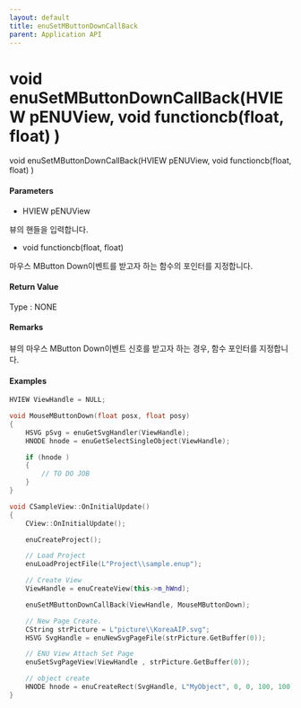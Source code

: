 ```yaml
---
layout: default
title: enuSetMButtonDownCallBack
parent: Application API
---
```

# void enuSetMButtonDownCallBack\(HVIEW pENUView, void functioncb\(float, float\) \)

void enuSetMButtonDownCallBack\(HVIEW pENUView, void functioncb\(float, float\) \)

#### Parameters

* HVIEW pENUView

뷰의 핸들을 입력합니다.

* void functioncb\(float, float\)

마우스 MButton Down이벤트를 받고자 하는 함수의 포인터를 지정합니다.

#### Return Value

Type : NONE

#### Remarks

뷰의 마우스 MButton Down이벤트 신호를 받고자 하는 경우, 함수 포인터를 지정합니다.

#### Examples

```cpp
HVIEW ViewHandle = NULL; 

void MouseMButtonDown(float posx, float posy)
{
    HSVG pSvg = enuGetSvgHandler(ViewHandle);
    HNODE hnode = enuGetSelectSingleObject(ViewHandle);

    if (hnode )
    {
        // TO DO JOB
    }
}

void CSampleView::OnInitialUpdate() 
{ 
    CView::OnInitialUpdate(); 

    enuCreateProject(); 

    // Load Project
    enuLoadProjectFile(L"Project\\sample.enup");     

    // Create View
    ViewHandle = enuCreateView(this->m_hWnd); 

    enuSetMButtonDownCallBack(ViewHandle, MouseMButtonDown);

    // New Page Create. 
    CString strPicture = L"picture\\KoreaAIP.svg"; 
    HSVG SvgHandle = enuNewSvgPageFile(strPicture.GetBuffer(0)); 

    // ENU View Attach Set Page 
    enuSetSvgPageView(ViewHandle , strPicture.GetBuffer(0)); 

    // object create
    HNODE hnode = enuCreateRect(SvgHandle, L"MyObject", 0, 0, 100, 100, 0, 0);
}
```



